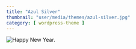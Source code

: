 ```yaml
---
title: "Azul Silver"
thumbnail: "user/media/themes/azul-silver.jpg"
category: [ wordpress-theme ]
---
```

![Happy New Year.](https://getbenonit.com/user/media/themes/azul-silver.jpg)